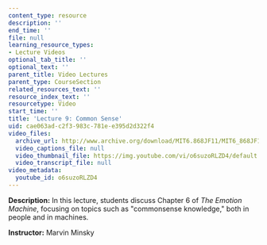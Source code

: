 ```yaml
---
content_type: resource
description: ''
end_time: ''
file: null
learning_resource_types:
- Lecture Videos
optional_tab_title: ''
optional_text: ''
parent_title: Video Lectures
parent_type: CourseSection
related_resources_text: ''
resource_index_text: ''
resourcetype: Video
start_time: ''
title: 'Lecture 9: Common Sense'
uid: cae063ad-c2f3-983c-781e-e395d2d322f4
video_files:
  archive_url: http://www.archive.org/download/MIT6.868JF11/MIT6_868JF11_lec09_300k.mp4
  video_captions_file: null
  video_thumbnail_file: https://img.youtube.com/vi/o6suzoRLZD4/default.jpg
  video_transcript_file: null
video_metadata:
  youtube_id: o6suzoRLZD4
---
```


**Description:** In this lecture, students discuss Chapter 6 of _The Emotion Machine_, focusing on topics such as "commonsense knowledge," both in people and in machines.

**Instructor:** Marvin Minsky